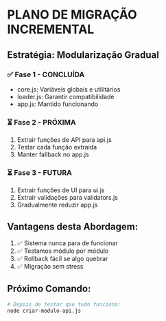# PLANO DE MIGRAÇÃO INCREMENTAL

## Estratégia: Modularização Gradual

### ✅ Fase 1 - CONCLUÍDA
- core.js: Variáveis globais e utilitários
- loader.js: Garantir compatibilidade
- app.js: Mantido funcionando

### ⏳ Fase 2 - PRÓXIMA
1. Extrair funções de API para api.js
2. Testar cada função extraída
3. Manter fallback no app.js

### ⏳ Fase 3 - FUTURA
1. Extrair funções de UI para ui.js
2. Extrair validações para validators.js
3. Gradualmente reduzir app.js

## Vantagens desta Abordagem:
1. ✅ Sistema nunca para de funcionar
2. ✅ Testamos módulo por módulo
3. ✅ Rollback fácil se algo quebrar
4. ✅ Migração sem stress

## Próximo Comando:
```bash
# Depois de testar que tudo funciona:
node criar-modulo-api.js
```

